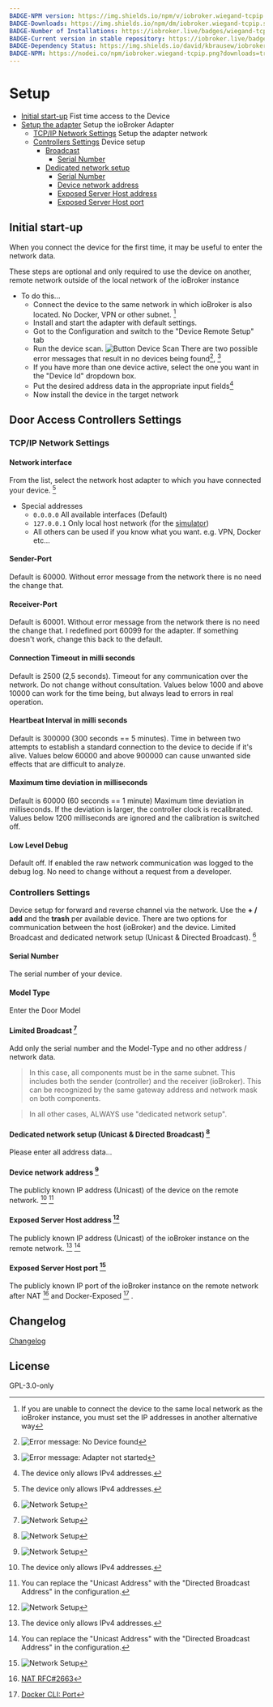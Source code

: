 ```yaml
---
BADGE-NPM version: https://img.shields.io/npm/v/iobroker.wiegand-tcpip.svg
BADGE-Downloads: https://img.shields.io/npm/dm/iobroker.wiegand-tcpip.svg
BADGE-Number of Installations: https://iobroker.live/badges/wiegand-tcpip-installed.svg
BADGE-Current version in stable repository: https://iobroker.live/badges/wiegand-tcpip-stable.svg
BADGE-Dependency Status: https://img.shields.io/david/kbrausew/iobroker.wiegand-tcpip.svg
BADGE-NPM: https://nodei.co/npm/iobroker.wiegand-tcpip.png?downloads=true
---
```

# **Setup**
- [Initial start-up](#initial-start-up) Fist time access to the Device
- [Setup the adapter](#door-access-controllers-settings) Setup the ioBroker Adapter
  - [TCP/IP Network Settings](#tcpip-network-settings) Setup the adapter network
  - [Controllers Settings](#controllers-settings) Device setup
    - [Broadcast](#broadcast)
      - [Serial Number](#serial-number)
    - [Dedicated network setup](#dedicated-network-setup)
      - [Serial Number](#serial-number)
      - [Device network address](#device-network-address)
      - [Exposed Server Host address](#exposed-server-host-address)
      - [Exposed Server Host port](#exposed-server-host-port)

## **Initial start-up**
When you connect the device for the first time, it may be useful to enter the network data.

These steps are optional and only required to use the device on another, remote network outside of the local network of the ioBroker instance
* To do this...
  - Connect the device to the same network in which ioBroker is also located. No Docker, VPN or other subnet. [^1]
  - Install and start the adapter with default settings.
  - Got to the Configuration and switch to the "Device Remote Setup" tab
  - Run the device scan.
    ![Button Device Scan](images/device-scan.png)
    There are two possible error messages that result in no devices being found[^3], [^4]
  - If you have more than one device active, select the one you want in the "Device Id" dropdown box.
  - Put the desired address data in the appropriate input fields[^2]
  - Now install the device in the target network

## **Door Access Controllers Settings**

### **TCP/IP Network Settings**

#### **Network interface**
From the list, select the network host adapter to which you have connected your device. [^2]
- Special addresses
  - `0.0.0.0` All available interfaces (Default)
  - `127.0.0.1` Only local host network (for the [simulator](https://github.com/uhppoted/uhppote-simulator))
  - All others can be used if you know what you want. e.g. VPN, Docker etc...

#### **Sender-Port**
Default is 60000. Without error message from the network there is no need the change that.

#### **Receiver-Port**
Default is 60001. Without error message from the network there is no need the change that.
I redefined port 60099 for the adapter. If something doesn't work, change this back to the default.

#### **Connection Timeout in milli seconds**
Default is 2500 (2,5 seconds).
Timeout for any communication over the network.
Do not change without consultation.
Values below 1000 and above 10000 can work for the time being,
 but always lead to errors in real operation.

#### **Heartbeat Interval in milli seconds**
Default is 300000 (300 seconds == 5 minutes).
Time in between two attempts to establish a standard connection to the device to decide if it's alive.
Values below 60000 and above 900000 can cause unwanted side effects that are difficult to analyze.

#### **Maximum time deviation in milliseconds**
Default is 60000 (60 seconds == 1 minute)
Maximum time deviation in milliseconds.
If the deviation is larger, the controller clock is recalibrated.
Values below 1200 milliseconds are ignored and the calibration is switched off.

#### **Low Level Debug**
Default off. If enabled the raw network communication was logged to the debug log.
No need to change without a request from a developer.

### **Controllers Settings**
Device setup for forward and reverse channel via the network.
Use the **+ / add** and the **trash** per available device.
There are two options for communication between the host (ioBroker) and the device.
Limited Broadcast and dedicated network setup (Unicast & Directed Broadcast). [^7]

#### **Serial Number**
The serial number of your device.

#### **Model Type**
Enter the Door Model

#### **Limited Broadcast** [^7]
Add only the serial number and the Model-Type and no other address / network data.
  >In this case, all components must be in the same subnet.
  >This includes both the sender (controller) and the receiver (ioBroker).
  >This can be recognized by the same gateway address and network mask on both components.

>In all other cases, ALWAYS use "dedicated network setup".

#### **Dedicated network setup (Unicast & Directed Broadcast)** [^7]
Please enter all address data...

#### **Device network address** [^7]
The publicly known IP address (Unicast) of the device on the remote network. [^2] [^8]

#### **Exposed Server Host address** [^7]
The publicly known IP address (Unicast) of the ioBroker instance on the remote network. [^2] [^8]

#### **Exposed Server Host port** [^7]
The publicly known IP port of the ioBroker instance on the remote network after NAT [^5] and Docker-Exposed [^6] .





[^1]: If you are unable to connect the device to the same local network as the ioBroker instance,
  you must set the IP addresses in another alternative way

[^2]: The device only allows IPv4 addresses.

[^3]: ![Error message: No Device found](images/no-devices-found.png)

[^4]: ![Error message: Adapter not started](images/adapter-not-run.png)

[^5]: [NAT RFC#2663](https://datatracker.ietf.org/doc/html/rfc2663)

[^6]: [Docker CLI: Port](https://docs.docker.com/engine/reference/commandline/port/)

[^7]: ![Network Setup](images/network-setup.png)

[^8]: You can replace the "Unicast Address" with the "Directed Broadcast Address" in the configuration.

## Changelog
[Changelog](CHANGELOG.md)

## License
GPL-3.0-only